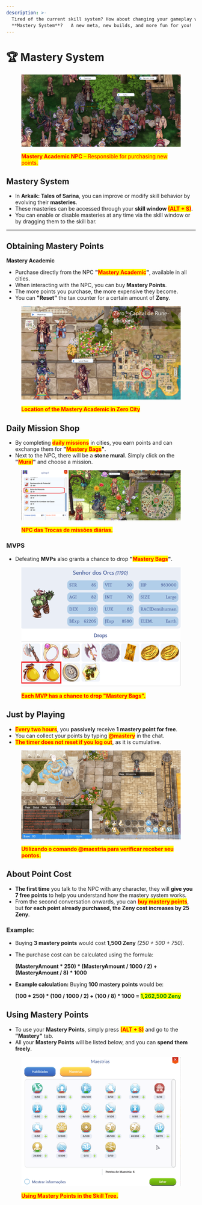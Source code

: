 ```yaml
---
description: >-
  Tired of the current skill system? How about changing your gameplay with the
  **Mastery System**?   A new meta, new builds, and more fun for you!
---
```


# 🏆 Mastery System

<figure><img src="../.gitbook/assets/11112.png" alt=""><figcaption><p><mark style="color:red;"><strong>Mastery Academic NPC</strong> – Responsible for purchasing new points.</mark></p></figcaption></figure>

## **Mastery System**

* In **Arkaik: Tales of Sarina**, you can improve or modify skill behavior by evolving their **masteries**.
* These masteries can be accessed through your **skill window&#x20;**<mark style="color:red;">**(ALT + S)**</mark>.
* You can enable or disable masteries at any time via the skill window or by dragging them to the skill bar.

***

## **Obtaining Mastery Points**

**Mastery Academic**

* Purchase directly from the NPC **"**<mark style="color:red;">**Mastery Academic**</mark>**"**, available in all cities.
* When interacting with the NPC, you can buy **Mastery Points**.
* The more points you purchase, the more expensive they become.
* You can **"Reset"** the tax counter for a certain amount of **Zeny**.

<figure><img src="../.gitbook/assets/11123333333333.png" alt=""><figcaption><p><mark style="color:red;"><strong>Location of the Mastery Academic in Zero City</strong></mark></p></figcaption></figure>

## **Daily Mission Shop**

* By completing <mark style="color:red;">**daily missions**</mark> in cities, you earn points and can exchange them for **"**<mark style="color:red;">**Mastery Bags**</mark>**"**.
* Next to the NPC, there will be a **stone mural**. Simply click on the **"**<mark style="color:red;">**Mural**</mark>**"** and choose a mission.

<figure><img src="../.gitbook/assets/44444.png" alt=""><figcaption><p><mark style="color:red;"><strong>NPC das Trocas de missões diárias.</strong></mark></p></figcaption></figure>

### MVPS

* Defeating **MVPs** also grants a chance to drop **"**<mark style="color:red;">**Mastery Bags**</mark>**"**.

<figure><img src="../.gitbook/assets/aa23.png" alt=""><figcaption><p><mark style="color:red;"><strong>Each MVP has a chance to drop "Mastery Bags".</strong></mark></p></figcaption></figure>

## **Just by Playing**

* <mark style="color:red;">**Every two hours**</mark>, you **passively** receive **1 mastery point for free**.
* You can collect your points by typing <mark style="color:red;">**@mastery**</mark> in the chat.
* <mark style="color:red;">**The timer does not reset if you log out**</mark>, as it is cumulative.

<figure><img src="../.gitbook/assets/cca643.gif" alt=""><figcaption><p><mark style="color:red;"><strong>Utilizando o comando @maestria para verificar receber seu pontos.</strong></mark></p></figcaption></figure>

## **About Point Cost**

* **The first time** you talk to the NPC with any character, they will **give you 7 free points** to help you understand how the mastery system works.
* From the second conversation onwards, you can <mark style="color:red;">**buy mastery points**</mark>, but **for each point already purchased, the Zeny cost increases by 25 Zeny**.

### **Example:**

* Buying **3 mastery points** would cost **1,500 Zeny** _(250 + 500 + 750)_.
*   The purchase cost can be calculated using the formula:

    **(MasteryAmount \* 250) \* (MasteryAmount / 1000 / 2) + (MasteryAmount / 8) \* 1000**
*   **Example calculation:** Buying **100 mastery points** would be:

    **(100 \* 250) \* (100 / 1000 / 2) + (100 / 8) \* 1000 =&#x20;**<mark style="color:green;">**1,262,500 Zeny**</mark>

## **Using Mastery Points**

* To use your **Mastery Points**, simply press <mark style="color:red;">**(ALT + S)**</mark> and go to the **"Mastery"** tab.
* All your **Mastery Points** will be listed below, and you can **spend them freely**.

<figure><img src="../.gitbook/assets/cca64355.gif" alt=""><figcaption><p><mark style="color:red;"><strong>Using Mastery Points in the Skill Tree.</strong></mark></p></figcaption></figure>
